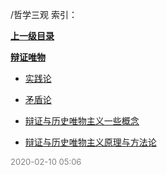 /哲学三观 索引：


**[上一级目录](/index.md)**

**[辩证唯物](/哲学三观/辩证唯物/index.md)**

- [实践论](/哲学三观/实践论.md)

- [矛盾论](/哲学三观/矛盾论.md)

- [辩证与历史唯物主义一些概念](/哲学三观/辩证与历史唯物主义一些概念.md)

- [辩证与历史唯物主义原理与方法论](/哲学三观/辩证与历史唯物主义原理与方法论.md)


<font size=2 color='grey'> 2020-02-10 05:06 </font>